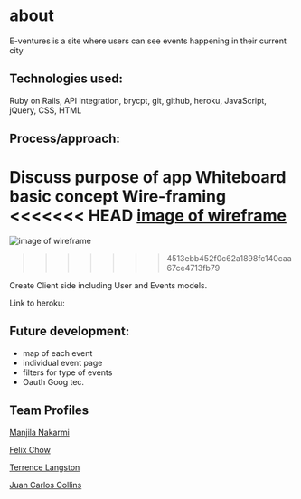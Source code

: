 # about

 E-ventures is a site where users can see events happening in their current city


## Technologies used:

Ruby on Rails, API integration, brycpt, git, github, heroku, JavaScript, jQuery, CSS, HTML

## Process/approach:

Discuss purpose of app
Whiteboard basic concept
Wire-framing
<<<<<<< HEAD
[image of wireframe](https://trello.com/b/jCxRWOel/wireframe-user-page)
=======
![image of wireframe](https://trello.com/b/jCxRWOel/wireframe-user-page)
>>>>>>> 4513ebb452f0c62a1898fc140caa67ce4713fb79

Create Client side including User and Events models.

Link to heroku:

## Future development:

- map of each event
- individual event page
- filters for type of events
- Oauth Goog tec.

## Team Profiles

[Manjila Nakarmi](https://github.com/Manjilan)

[Felix Chow ](https://github.com/fchow2018)

[Terrence Langston](https://github.com/ttime1100)

[Juan Carlos Collins](https://github.com/juancarlucci)
